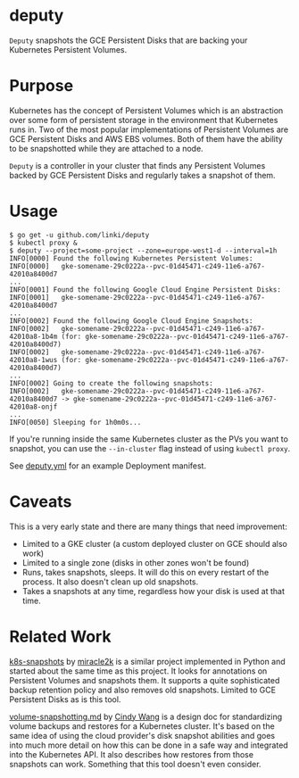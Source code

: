 # deputy

`Deputy` snapshots the GCE Persistent Disks that are backing your Kubernetes
Persistent Volumes.

# Purpose

Kubernetes has the concept of Persistent Volumes which is an abstraction over
some form of persistent storage in the environment that Kubernetes runs in. Two
of the most popular implementations of Persistent Volumes are GCE Persistent
Disks and AWS EBS volumes. Both of them have the ability to be snapshotted while
they are attached to a node.

`Deputy` is a controller in your cluster that finds any Persistent Volumes
backed by GCE Persistent Disks and regularly takes a snapshot of them.

# Usage

```
$ go get -u github.com/linki/deputy
$ kubectl proxy &
$ deputy --project=some-project --zone=europe-west1-d --interval=1h
INFO[0000] Found the following Kubernetes Persistent Volumes:
INFO[0000]   gke-somename-29c0222a--pvc-01d45471-c249-11e6-a767-42010a8400d7
...
INFO[0001] Found the following Google Cloud Engine Persistent Disks:
INFO[0001]   gke-somename-29c0222a--pvc-01d45471-c249-11e6-a767-42010a8400d7
...
INFO[0002] Found the following Google Cloud Engine Snapshots:
INFO[0002]   gke-somename-29c0222a--pvc-01d45471-c249-11e6-a767-42010a8-1b4m (for: gke-somename-29c0222a--pvc-01d45471-c249-11e6-a767-42010a8400d7)
INFO[0002]   gke-somename-29c0222a--pvc-01d45471-c249-11e6-a767-42010a8-1wus (for: gke-somename-29c0222a--pvc-01d45471-c249-11e6-a767-42010a8400d7)
...
INFO[0002] Going to create the following snapshots:
INFO[0002]   gke-somename-29c0222a--pvc-01d45471-c249-11e6-a767-42010a8400d7 -> gke-somename-29c0222a--pvc-01d45471-c249-11e6-a767-42010a8-onjf
...
INFO[0050] Sleeping for 1h0m0s...
```

If you're running inside the same Kubernetes cluster as the PVs you want to
snapshot, you can use the `--in-cluster` flag instead of using `kubectl proxy`.

See [deputy.yml](deputy.yml) for an example Deployment manifest.

# Caveats

This is a very early state and there are many things that need improvement:

* Limited to a GKE cluster (a custom deployed cluster on GCE should also work)
* Limited to a single zone (disks in other zones won't be found)
* Runs, takes snapshots, sleeps. It will do this on every restart of the
  process. It also doesn't clean up old snapshots.
* Takes a snapshots at any time, regardless how your disk is used at that time.

# Related Work

[k8s-snapshots](https://github.com/miracle2k/k8s-snapshots/tree/v0.1) by
[miracle2k](https://github.com/miracle2k) is a similar project implemented in
Python and started about the same time as this project. It looks for annotations
on Persistent Volumes and snapshots them. It supports a quite sophisticated
backup retention policy and also removes old snapshots. Limited to GCE
Persistent Disks as is this tool.

[volume-snapshotting.md](https://github.com/kubernetes/kubernetes/blob/v1.5.1/docs/design/volume-snapshotting.md)
by [Cindy Wang](https://github.com/ciwang) is a design doc for standardizing
volume backups and restores for a Kubernetes cluster. It's based on the same
idea of using the cloud provider's disk snapshot abilities and goes into much
more detail on how this can be done in a safe way and integrated into the
Kubernetes API. It also describes how restores from those snapshots can work.
Something that this tool doesn't even consider.
